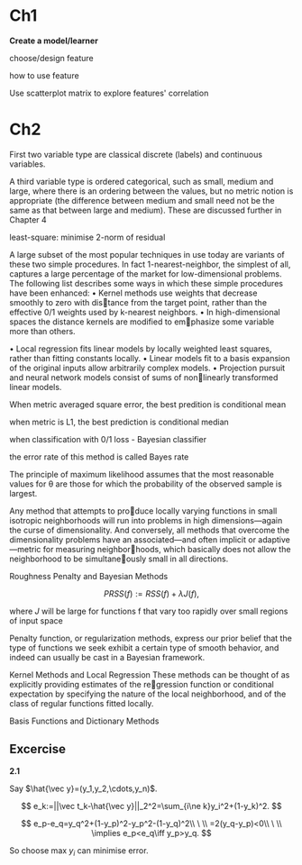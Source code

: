 # Ch1

**Create a model/learner**

choose/design feature

how to use feature

Use scatterplot matrix to explore features' correlation

# Ch2

First two variable type are classical discrete (labels) and continuous variables.

A third variable type is ordered categorical, such as small, medium and
large, where there is an ordering between the values, but no metric notion
is appropriate (the difference between medium and small need not be the
same as that between large and medium). These are discussed further in
Chapter 4

least-square: minimise 2-norm of residual

A large subset of the most popular techniques in use today are variants of
these two simple procedures. In fact 1-nearest-neighbor, the simplest of all,
captures a large percentage of the market for low-dimensional problems.
The following list describes some ways in which these simple procedures
have been enhanced:
• Kernel methods use weights that decrease smoothly to zero with distance from the target point, rather than the effective 0/1 weights used
by k-nearest neighbors.
• In high-dimensional spaces the distance kernels are modified to emphasize some variable more than others.

• Local regression fits linear models by locally weighted least squares,
rather than fitting constants locally.
• Linear models fit to a basis expansion of the original inputs allow
arbitrarily complex models.
• Projection pursuit and neural network models consist of sums of nonlinearly transformed linear models.

When metric averaged square error, the best predition is conditional mean

when metric is L1, the best prediction is conditional median

when classification with 0/1 loss - Bayesian classifier

the error rate of this method is called Bayes rate


The principle of maximum likelihood assumes that the most reasonable
values for θ are those for which the probability of the observed sample is
largest.


Any method that attempts to produce locally varying functions in small isotropic neighborhoods will run
into problems in high dimensions—again the curse of dimensionality. And
conversely, all methods that overcome the dimensionality problems have an
associated—and often implicit or adaptive—metric for measuring neighborhoods, which basically does not allow the neighborhood to be simultaneously small in all directions.


Roughness Penalty and Bayesian Methods

$$
PRSS(f):=RSS(f)+\lambda J(f),
$$

where $J$ will be large for functions f that vary too
rapidly over small regions of input space

Penalty function, or regularization methods, express our prior belief that
the type of functions we seek exhibit a certain type of smooth behavior, and
indeed can usually be cast in a Bayesian framework.

Kernel Methods and Local Regression
These methods can be thought of as explicitly providing estimates of the regression function or conditional expectation by specifying the nature of the
local neighborhood, and of the class of regular functions fitted locally.


Basis Functions and Dictionary Methods

## Excercise

**2.1**

Say $\hat{\vec y}=(y_1,y_2,\cdots,y_n)$.

$$
e_k:=||\vec t_k-\hat{\vec y}||_2^2=\sum_{i\ne k}y_i^2+(1-y_k)^2.
$$

$$
e_p-e_q=y_q^2+(1-y_p)^2-y_p^2-(1-y_q)^2\\
\ \\
=2(y_q-y_p)<0\\
\ \\
\implies e_p<e_q\iff y_p>y_q.
$$

So choose max $y_i$ can minimise error.
